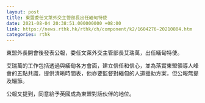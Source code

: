 ```yaml
---
layout: post
title: 東盟委任文萊外交主管部長出任緬甸特使
date: 2021-08-04 20:38:51.000000000 +08:00
link: https://news.rthk.hk/rthk/ch/component/k2/1604276-20210804.htm
categories: rthk
---
```


東盟外長開會後發表公報，委任文萊外交主管部長艾瑞萬，出任緬甸特使。

艾瑞萬的工作包括透過與緬甸各方會面，建立信任和信心，並為落實東盟領導人峰會的五點共識，提供清晰時間表，他亦要監督對緬甸的人道援助方案，但公報無提及細節。

公報又提到，同意給予英國成為東盟對話伙伴的地位。

